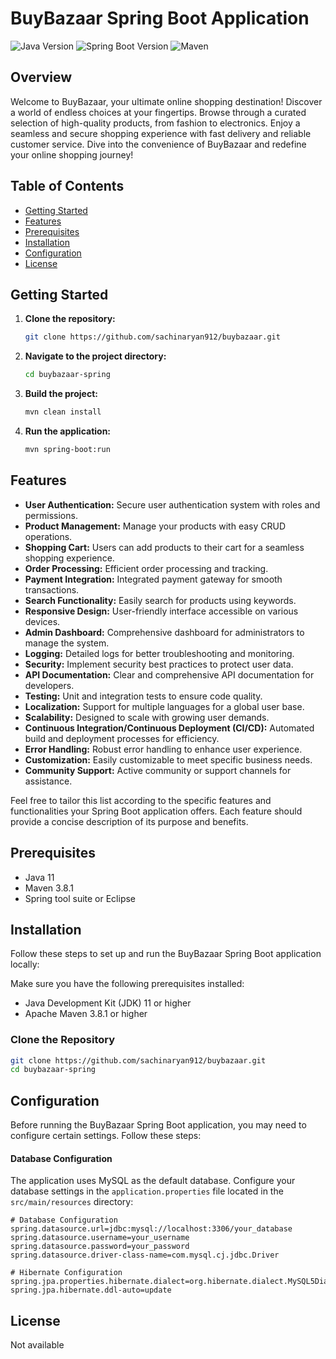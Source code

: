 # BuyBazaar Spring Boot Application

![Java Version](https://img.shields.io/badge/Java-11-green)
![Spring Boot Version](https://img.shields.io/badge/Spring%20Boot-2.5.4-brightgreen)
![Maven](https://img.shields.io/badge/Maven-3.8.1-blue)

## Overview

Welcome to BuyBazaar, your ultimate online shopping destination! Discover a world of endless choices at your fingertips. Browse through a curated selection of high-quality products, from fashion to electronics. Enjoy a seamless and secure shopping experience with fast delivery and reliable customer service. Dive into the convenience of BuyBazaar and redefine your online shopping journey!



## Table of Contents

- [Getting Started](#getting-started)
- [Features](#features)
- [Prerequisites](#prerequisites)
- [Installation](#installation)
- [Configuration](#configuration)
- [License](#license)

## Getting Started

1. **Clone the repository:**

    ```bash
    git clone https://github.com/sachinaryan912/buybazaar.git
    ```

2. **Navigate to the project directory:**

    ```bash
    cd buybazaar-spring
    ```

3. **Build the project:**

    ```bash
    mvn clean install
    ```

4. **Run the application:**

    ```bash
    mvn spring-boot:run
    ```

## Features

- **User Authentication:** Secure user authentication system with roles and permissions.
- **Product Management:** Manage your products with easy CRUD operations.
- **Shopping Cart:** Users can add products to their cart for a seamless shopping experience.
- **Order Processing:** Efficient order processing and tracking.
- **Payment Integration:** Integrated payment gateway for smooth transactions.
- **Search Functionality:** Easily search for products using keywords.
- **Responsive Design:** User-friendly interface accessible on various devices.
- **Admin Dashboard:** Comprehensive dashboard for administrators to manage the system.
- **Logging:** Detailed logs for better troubleshooting and monitoring.
- **Security:** Implement security best practices to protect user data.
- **API Documentation:** Clear and comprehensive API documentation for developers.
- **Testing:** Unit and integration tests to ensure code quality.
- **Localization:** Support for multiple languages for a global user base.
- **Scalability:** Designed to scale with growing user demands.
- **Continuous Integration/Continuous Deployment (CI/CD):** Automated build and deployment processes for efficiency.
- **Error Handling:** Robust error handling to enhance user experience.
- **Customization:** Easily customizable to meet specific business needs.
- **Community Support:** Active community or support channels for assistance.

Feel free to tailor this list according to the specific features and functionalities your Spring Boot application offers. Each feature should provide a concise description of its purpose and benefits.


## Prerequisites

- Java 11
- Maven 3.8.1
- Spring tool suite or Eclipse

## Installation

Follow these steps to set up and run the BuyBazaar Spring Boot application locally:

Make sure you have the following prerequisites installed:

- Java Development Kit (JDK) 11 or higher
- Apache Maven 3.8.1 or higher

### Clone the Repository

```bash
git clone https://github.com/sachinaryan912/buybazaar.git
cd buybazaar-spring
```

## Configuration

Before running the BuyBazaar Spring Boot application, you may need to configure certain settings. Follow these steps:

  #### Database Configuration

The application uses MySQL as the default database. Configure your database settings in the `application.properties` file located in the `src/main/resources` directory:

```properties
# Database Configuration
spring.datasource.url=jdbc:mysql://localhost:3306/your_database
spring.datasource.username=your_username
spring.datasource.password=your_password
spring.datasource.driver-class-name=com.mysql.cj.jdbc.Driver

# Hibernate Configuration
spring.jpa.properties.hibernate.dialect=org.hibernate.dialect.MySQL5Dialect
spring.jpa.hibernate.ddl-auto=update
```

## License

Not available

